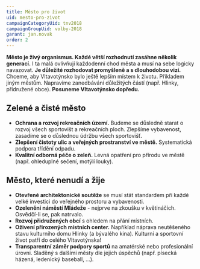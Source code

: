 ```yaml
---
title: Město pro život
uid: mesto-pro-zivot
campaignCategoryUid: tnv2018
campaignGroupUid: volby-2018
garant: jan.novak
order: 2
---
```


**Město je živý organismus. Každé větší rozhodnutí zasáhne několik generací.** I ta malá ovlivňují každodenní chod města a musí na sebe logicky navazovat. **Je důležité rozhodovat promyšleně a s dlouhodobou vizí.** Chceme, aby Vltavotýnsko bylo ještě lepším místem k životu. Příkladem jiným městům. Napravíme zanedbávání důležitých částí (např. Hlinky, přidružené obce). **Posuneme Vltavotýnsko dopředu.**

## Zelené a čisté město

+ **Ochrana a rozvoj rekreačních území.** Budeme se důsledně starat o rozvoj všech sportovišt a rekreačních ploch. Zlepšíme vybavenost, zasadíme se o důslednou údržbu všech sportovišť.
+ **Zlepšení čistoty ulic a veřejných prostranství ve městě.** Systematická podpora třídění odpadu.
+ **Kvalitní odborná péče o zeleň.** Levná opatření pro přírodu ve městě (např. ohleduplné sečení, motýlí louky).

## Město, které nenudí a žije

+ **Otevřené architektonické soutěže** se musí stát standardem při každé velké investici do veřejného prostoru a vybavenosti.
+ **Ozelenění náměstí Mládeže** - nejprve na zkoušku v květináčích. Osvědčí-li se, pak natrvalo. 
+ **Rozvoj přidružených obcí** s ohledem na přání místních.
+ **Oživení přirozených místních center.** Například náprava neutěšeného stavu kulturního domu Hlinky (a bývalého kina). Kulturní a sportovní život patří do celého Vltavotýnska!
+ **Transparentní záměr podpory sportů** na amatérské nebo profesionální úrovni. Sladěný s dalšími městy dle jejich úspěchů (např. písecká házená, ledenický baseball, ...).
